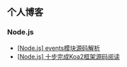 ## 个人博客

### Node.js
* [[Node.js] events模块源码解析](https://github.com/LouisWT/Blog/issues/2)
* [[Node.js] 十步完成Koa2框架源码阅读](https://github.com/LouisWT/Blog/issues/1)
